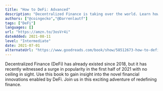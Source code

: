 ```yaml
---
title: "How to DeFi: Advanced"
description: "Decentralized Finance is taking over the world. Learn how to get started and join the revolution."
authors: ["@coingecko","@Darrenlautf"]
tags: ["DeFi"]
languages: []
url: "https://amzn.to/3osVr4i"
dateAdded: 2021-08-11
level: "Intermediate"
date: 2021-07-01
alternateUrl: "https://www.goodreads.com/book/show/58512673-how-to-defi"
---
```


Decentralized Finance (DeFi) has already existed since 2018, but it has recently witnessed a surge in popularity in the first half of 2021 with no ceiling in sight. Use this book to gain insight into the novel financial innovations enabled by DeFi. Join us in this exciting adventure of redefining finance.